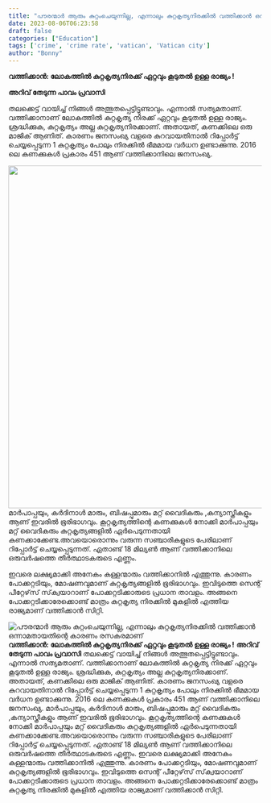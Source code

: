 ```yaml
---
title: "പൗരന്മാർ ആരും കുറ്റംചെയുന്നില്ല, എന്നാലും കുറ്റകൃത്യനിരക്കിൽ വത്തിക്കാൻ ഒന്നാമതായതിന്റെ കാരണം രസകരമാണ്"
date: 2023-08-06T06:23:58
draft: false
categories: ["Education"]
tags: ['crime', 'crime rate', 'vatican', 'Vatican city']
author: "Bonny"
---
```


<strong>വത്തിക്കാൻ: ലോകത്തിൽ കുറ്റകൃത്യനിരക്ക് ഏറ്റവും കൂടുതൽ ഉള്ള രാജ്യം !</strong>

<strong>അറിവ് തേടുന്ന പാവം പ്രവാസി</strong>

തലക്കെട്ട് വായിച്ച് നിങ്ങൾ അത്ഭുതപ്പെട്ടിട്ടുണ്ടാവും. എന്നാൽ സത്യമതാണ്. വത്തിക്കാനാണ് ലോകത്തിൽ കുറ്റകൃത്യ നിരക്ക് ഏറ്റവും കൂടുതൽ ഉള്ള രാജ്യം. ശ്രദ്ധിക്കുക, കുറ്റകൃത്യം അല്ല കുറ്റകൃത്യനിരക്കാണ്. അതായത്, കണക്കിലെ ഒരു മാജിക് ആണിത്. കാരണം ജനസംഖ്യ വളരെ കുറവായതിനാൽ റിപ്പോർട്ട് ചെയ്യപ്പെടുന്ന 1 കുറ്റകൃത്യം പോലും നിരക്കിൽ ഭീമമായ വർധന ഉണ്ടാക്കുന്നു. 2016 ലെ കണക്കുകൾ പ്രകാരം 451 ആണ് വത്തിക്കാനിലെ ജനസംഖ്യ.

<a href="https://cdn.boolokam.com/articles/2023/08/DQDDDDD.webp"><img class="size-large wp-image-406301 aligncenter" src="https://cdn.boolokam.com/articles/2023/08/DQDDDDD-1024x680.webp" alt="" width="1024" height="680" /></a>മാർപാപ്പയും, കർദിനാൾ മാരും, ബിഷപ്പുമാരും മറ്റ് വൈദികരും ,കന്യാസ്ത്രീകളും ആണ് ഇവരിൽ ഭൂരിഭാഗവും. കൂറ്റകൃത്യത്തിന്റെ കണക്കുകൾ നോക്കി മാർപാപ്പയും മറ്റ് വൈദികരും കുറ്റകൃത്യങ്ങളിൽ ഏർപെടുന്നതായി കണക്കാക്കേണ്ട.അവയൊരൊന്നും വരുന്ന സഞ്ചാരികളുടെ പേരിലാണ് റിപ്പോർട്ട് ചെയ്യപ്പെടുന്നത്. ഏതാണ്ട് 18 മില്യൺ ആണ് വത്തിക്കാനിലെ ഒരുവർഷത്തെ തീർത്ഥാടകരുടെ എണ്ണം.

ഇവരെ ലക്ഷ്യമാക്കി അനേകം കള്ളന്മാരും വത്തിക്കാനിൽ എത്തുന്നു. കാരണം പോക്കറ്റടിയും, മോഷണവുമാണ് കുറ്റകൃത്യങ്ങളിൽ ഭൂരിഭാഗവും. ഇവിടുത്തെ സെന്റ് പീറ്റേഴ്‌സ് സ്‌ക്വയാറാണ് പോക്കറ്റടിക്കാരുടെ പ്രധാന താവളം. അങ്ങനെ പോക്കറ്റടിക്കാരേക്കൊണ്ട് മാത്രം കുറ്റകൃത്യ നിരക്കിൽ മുകളിൽ എത്തിയ രാജ്യമാണ് വത്തിക്കാൻ സിറ്റി.


![പൗരന്മാർ ആരും കുറ്റംചെയുന്നില്ല, എന്നാലും കുറ്റകൃത്യനിരക്കിൽ വത്തിക്കാൻ ഒന്നാമതായതിന്റെ കാരണം രസകരമാണ്](https://cdn.boolokam.com/articles/2023/08/DQDDDDD-1024x680.webp)**വത്തിക്കാൻ: ലോകത്തിൽ കുറ്റകൃത്യനിരക്ക് ഏറ്റവും കൂടുതൽ ഉള്ള രാജ്യം !** **അറിവ് തേടുന്ന പാവം പ്രവാസി** തലക്കെട്ട് വായിച്ച് നിങ്ങൾ അത്ഭുതപ്പെട്ടിട്ടുണ്ടാവും. എന്നാൽ സത്യമതാണ്. വത്തിക്കാനാണ് ലോകത്തിൽ കുറ്റകൃത്യ നിരക്ക് ഏറ്റവും കൂടുതൽ ഉള്ള രാജ്യം. ശ്രദ്ധിക്കുക, കുറ്റകൃത്യം അല്ല കുറ്റകൃത്യനിരക്കാണ്. അതായത്, കണക്കിലെ ഒരു മാജിക് ആണിത്. കാരണം ജനസംഖ്യ വളരെ കുറവായതിനാൽ റിപ്പോർട്ട് ചെയ്യപ്പെടുന്ന 1 കുറ്റകൃത്യം പോലും നിരക്കിൽ ഭീമമായ വർധന ഉണ്ടാക്കുന്നു. 2016 ലെ കണക്കുകൾ പ്രകാരം 451 ആണ് വത്തിക്കാനിലെ ജനസംഖ്യ. [](https://cdn.boolokam.com/articles/2023/08/DQDDDDD.webp)മാർപാപ്പയും, കർദിനാൾ മാരും, ബിഷപ്പുമാരും മറ്റ് വൈദികരും ,കന്യാസ്ത്രീകളും ആണ് ഇവരിൽ ഭൂരിഭാഗവും. കൂറ്റകൃത്യത്തിന്റെ കണക്കുകൾ നോക്കി മാർപാപ്പയും മറ്റ് വൈദികരും കുറ്റകൃത്യങ്ങളിൽ ഏർപെടുന്നതായി കണക്കാക്കേണ്ട.അവയൊരൊന്നും വരുന്ന സഞ്ചാരികളുടെ പേരിലാണ് റിപ്പോർട്ട് ചെയ്യപ്പെടുന്നത്. ഏതാണ്ട് 18 മില്യൺ ആണ് വത്തിക്കാനിലെ ഒരുവർഷത്തെ തീർത്ഥാടകരുടെ എണ്ണം. ഇവരെ ലക്ഷ്യമാക്കി അനേകം കള്ളന്മാരും വത്തിക്കാനിൽ എത്തുന്നു. കാരണം പോക്കറ്റടിയും, മോഷണവുമാണ് കുറ്റകൃത്യങ്ങളിൽ ഭൂരിഭാഗവും. ഇവിടുത്തെ സെന്റ് പീറ്റേഴ്‌സ് സ്‌ക്വയാറാണ് പോക്കറ്റടിക്കാരുടെ പ്രധാന താവളം. അങ്ങനെ പോക്കറ്റടിക്കാരേക്കൊണ്ട് മാത്രം കുറ്റകൃത്യ നിരക്കിൽ മുകളിൽ എത്തിയ രാജ്യമാണ് വത്തിക്കാൻ സിറ്റി.
